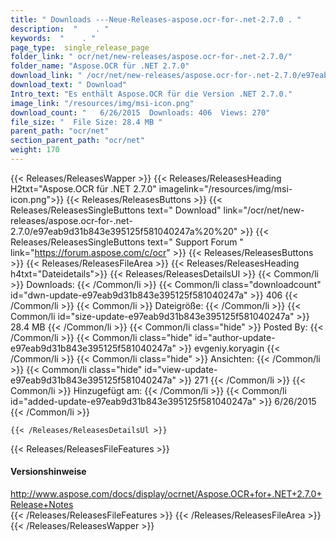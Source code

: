 ```yaml
---
title: " Downloads ---Neue-Releases-aspose.ocr-for-.net-2.7.0 . "
description:  "    . " 
keywords:  "    . " 
page_type:  single_release_page
folder_link: " ocr/net/new-releases/aspose.ocr-for-.net-2.7.0/"
folder_name: "Aspose.OCR für .NET 2.7.0"
download_link: " /ocr/net/new-releases/aspose.ocr-for-.net-2.7.0/e97eab9d31b843e395125f581040247a"
download_text: " Download"
Intro_text: "Es enthält Aspose.OCR für die Version .NET 2.7.0."
image_link: "/resources/img/msi-icon.png"
download_count: "   6/26/2015  Downloads: 406  Views: 270"
file_size: "  File Size: 28.4 MB "
parent_path: "ocr/net"
section_parent_path: "ocr/net"
weight: 170
---
```


{{< Releases/ReleasesWapper >}}
  {{< Releases/ReleasesHeading H2txt="Aspose.OCR für .NET 2.7.0" imagelink="/resources/img/msi-icon.png">}}
  {{< Releases/ReleasesButtons >}}
    {{< Releases/ReleasesSingleButtons text=" Download" link="/ocr/net/new-releases/aspose.ocr-for-.net-2.7.0/e97eab9d31b843e395125f581040247a%20%20" >}}
    {{< Releases/ReleasesSingleButtons text=" Support Forum " link="https://forum.aspose.com/c/ocr" >}}
  {{< Releases/ReleasesButtons >}}
  {{< Releases/ReleasesFileArea >}}
    {{< Releases/ReleasesHeading h4txt="Dateidetails">}}
    {{< Releases/ReleasesDetailsUl >}}
            {{< Common/li >}} Downloads: {{< /Common/li >}}
      {{< Common/li class="downloadcount" id="dwn-update-e97eab9d31b843e395125f581040247a" >}} 406 {{< /Common/li >}}
      {{< Common/li >}} Dateigröße: {{< /Common/li >}}
      {{< Common/li id="size-update-e97eab9d31b843e395125f581040247a" >}} 28.4 MB {{< /Common/li >}} 
      {{< Common/li  class="hide" >}} Posted By: {{< /Common/li >}} 
      {{< Common/li class="hide" id="author-update-e97eab9d31b843e395125f581040247a" >}} evgeniy.koryagin {{< /Common/li >}}
      {{< Common/li class="hide" >}} Ansichten: {{< /Common/li >}}
      {{< Common/li class="hide" id="view-update-e97eab9d31b843e395125f581040247a" >}} 271 {{< /Common/li >}}
      {{< Common/li >}} Hinzugefügt am: {{< /Common/li >}}
      {{< Common/li id="added-update-e97eab9d31b843e395125f581040247a" >}} 6/26/2015 {{< /Common/li >}} 

    {{< /Releases/ReleasesDetailsUl >}}

  {{< Releases/ReleasesFileFeatures >}}
      <h4>Versionshinweise</h4><div> <a href="http://www.aspose.com/docs/display/ocrnet/Aspose.OCR+for+.NET+2.7.0+Release+Notes">http://www.aspose.com/docs/display/ocrnet/Aspose.OCR+for+.NET+2.7.0+Release+Notes</a></div>
  {{< /Releases/ReleasesFileFeatures >}}
 {{< /Releases/ReleasesFileArea >}}
{{< /Releases/ReleasesWapper >}}



